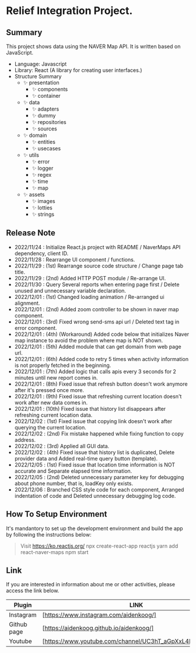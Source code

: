 
# Relief Integration Project.
## Summary


This project shows data using the NAVER Map API.
It is written based on JavaScript.

- Language: Javascript
- Library: React (A library for creating user interfaces.)
- Structure Summary
    - ✨ presentation
        - ✨ components
        - ✨ container
    - ✨ data
        - ✨ adapters
        - ✨ dummy
        - ✨ repositories
        - ✨ sources
    - ✨ domain
        - ✨ entities
        - ✨ usecases
    - ✨ utils
        - ✨ error
        - ✨ logger
        - ✨ regex
        - ✨ time
        - ✨ map
    - ✨ assets
        - ✨ images
        - ✨ lotties
        - ✨ strings

## Release Note

- 2022/11/24 : Initialize React.js project with README / NaverMaps API dependency, client ID.
- 2022/11/28 : Rearrange UI component / functions.
- 2022/11/29 : (1st) Rearrange source code structure / Change page tab title.
- 2022/11/29 : (2nd) Added HTTP POST module / Re-arrange UI.
- 2022/11/30 : Query Several reports when entering page first / Delete unused and unnecessary variable declaration.
- 2022/12/01 : (1st) Changed loading animation / Re-arranged ui alignment.
- 2022/12/01 : (2nd) Added zoom controller to be shown in naver map component.
- 2022/12/01 : (3rd) Fixed wrong send-sms api url / Deleted text tag in error component.
- 2022/12/01 : (4th) (Workaround) Added code below that initializes Naver map instance to avoid the problem where map is NOT shown.
- 2022/12/01 : (5th) Added module that can get domain from web page url.
- 2022/12/01 : (6th) Added code to retry 5 times when activity information is not properly fetched in the beginning. 
- 2022/12/01 : (7th) Added logic that calls apis every 3 seconds for 2 minutes until new report comes in.
- 2022/12/01 : (8th) Fixed issue that refresh button doesn't work anymore after it's pressed once more.
- 2022/12/01 : (9th) Fixed issue that refreshing current location doesn't work after new data comes in.
- 2022/12/01 : (10th) Fixed issue that history list disappears after refreshing current location data.
- 2022/12/02 : (1st) Fixed issue that copying link doesn't work after querying the current location.
- 2022/12/02 : (2nd) Fix mistake happened while fixing function to copy address.
- 2022/12/02 : (3rd) Applied all GUI data.
- 2022/12/02 : (4th) Fixed issue that history list is duplicated, Delete provider data and Added real-time query button (template).
- 2022/12/05 : (1st) Fixed issue that location time information is NOT accurate and Separate elapsed time information.
- 2022/12/05 : (2nd) Deleted unnecessary parameter key for debugging about phone number, that is, loadKey only exists.
- 2022/12/06 : Branched CSS style code for each component, Arranged indentation of code and Deleted unnecessary debugging log code.

## How To Setup Environment

It's mandantory to set up the development environment and build the app by following the instructions below:

> Visit https://ko.reactjs.org/
> npx create-react-app reactjs
> yarn add react-naver-maps
> npm start

## Link

If you are interested in information about me or other activities, please access the link below.

| Plugin | LINK |
| ------ | ------ |
| Instagram | [https://www.instagram.com/aidenkoog/] |
| Github page | [https://aidenkoog.github.io/aidenkoog/] |
| Youtube | [https://www.youtube.com/channel/UC3hT_aGpXxL4Dygz4_tNVQA] |

